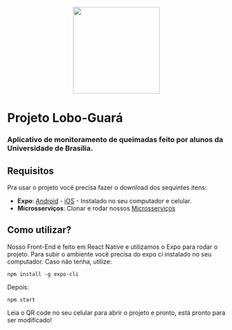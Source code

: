 <p align="center">
  <img width="200" height="200" src="https://i.imgur.com/AcmVxKf.png">
</p>

# Projeto Lobo-Guará
### Aplicativo de monitoramento de queimadas feito por alunos da Universidade de Brasília.

## Requisitos
Pra usar o projeto você precisa fazer o download dos sequintes itens:
* **Expo**:  [Android](https://play.google.com/store/apps/details?id=host.exp.exponent&hl=pt_BR) - [iOS](https://itunes.apple.com/us/app/expo-client/id982107779?mt=8) - Instalado no seu computador e celular.
* **Microsserviços**: Clonar e rodar nossos [Microsserviços](https://github.com/PI2-PLG)

## Como utilizar?
Nosso Front-End é feito em React Native e utilizamos o Expo para rodar o projeto. Para subir o ambiente você precisa do expo ci instalado no seu computador. Caso não tenha, utilize:

`npm install -g expo-cli`

Depois:

`npm start`

Leia o QR code no seu celular para abrir o projeto e pronto, está pronto para ser modificado!
